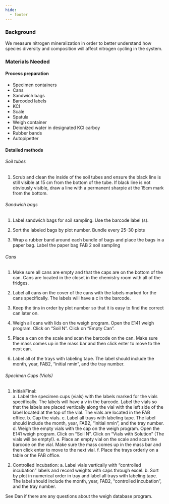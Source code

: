 ```yaml
---
hide:
  - footer
---
```


### Background 
We measure nitrogen mineralization in order to better understand how species diversity and composition will affect nitrogen cycling in the system. 

### Materials Needed
#### Process preparation
- Specimen containers						
- Cans
- Sandwich bags						
- Barcoded labels 
- KCl			
- Scale
- Spatula						
- Weigh container
- Deionized water in designated KCl carboy			
- Rubber bands
- Autopipetter

#### Detailed methods
###### Soil tubes
1)	Scrub and clean the inside of the soil tubes and ensure the black line is still visible at 15 cm from the bottom of the tube. If black line is not obviously visible, draw a line with a permanent sharpie at the 15cm mark from the bottom.

###### Sandwich bags
1)	Label sandwich bags for soil sampling. Use the barcode label (s).

2)	Sort the labeled bags by plot number. Bundle every 25-30 plots 

3)	Wrap a rubber band around each bundle of bags and place the bags in a paper bag. Label the paper bag FAB 2 soil sampling

###### Cans
1)	Make sure all cans are empty and that the caps are on the bottom of the can. Cans are located in the closet in the chemistry room with all of the fridges. 

2)	Label all cans on the cover of the cans with the labels marked for the cans specifically. The labels will have a c in the barcode.

3)	Keep the tins in order by plot number so that it is easy to find the correct can later on.

4)	Weigh all cans with lids on the weigh program. Open the E141 weigh program. Click on “Soil N”. Click on “Empty Can”. 

5)	Place a can on the scale and scan the barcode on the can. Make sure the mass comes up in the mass bar and then click enter to move to the next can. 

6)	Label all of the trays with labeling tape. The label should include the month, year, FAB2, “initial nmin”, and the tray number.

###### Specimen Cups (Vials)
1)	Initial/Final:  
    a.	Label the specimen cups (vials) with the labels marked for the vials specifically. The labels will have a v in the barcode. Label the vials so that the labels are placed vertically along the vial with the left side of the label located at the top of the vial. The vials are located in the FAB office. 
    b.	Cap the vials. 
    c.	Label all trays with labeling tape. The label should include the month, year, FAB2, “initial nmin”, and the tray number.
    d.	Weigh the empty vials with the cap on the weigh program. Open the E141 weigh program. Click on “Soil N”. Click on “Vials with Solution” (The vials will be empty!).
    e.	Place an empty vial on the scale and scan the barcode on the vial. Make sure the mass comes up in the mass bar and then click enter to move to the next vial. 
    f.	Place the trays orderly on a table or the FAB office. 

2)	Controlled Incubation:
    a.	Label vials vertically with “controlled incubation” labels and record weights with caps through excel.
    b.	Sort by plot in numerical order in tray and label all trays with labeling tape. The label should include the month, year, FAB2, “controlled incubation”, and the tray number.

See Dan if there are any questions about the weigh database program. 


